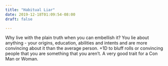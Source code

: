 ```yaml
---
title: "Habitual Liar"
date: 2019-12-18T01:09:54-08:00
draft: false

---
```


Why live with the plain truth when you can embellish it? You lie about anything - your origins, education, abilities and intents and are more convincing about it than the average person. +1D to bluff rolls or convincing people that you are something that you aren’t. A very good trait for a Con Man or Woman.